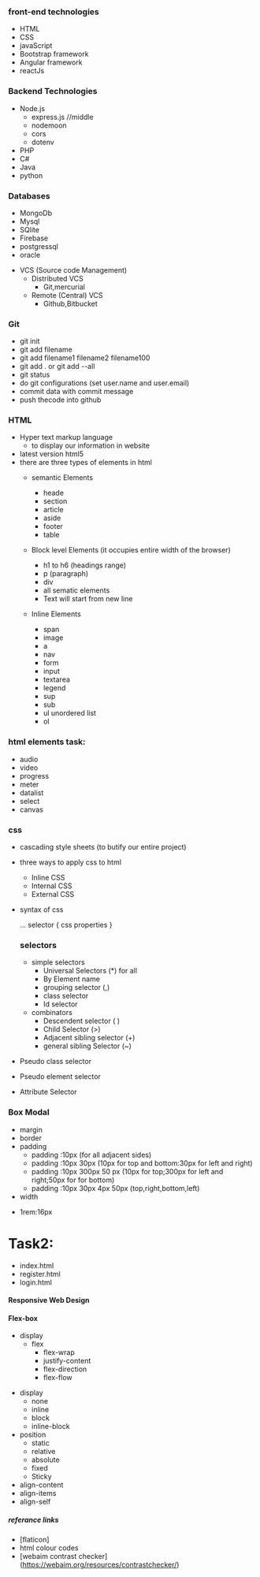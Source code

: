 ### front-end technologies

- HTML
- CSS
- javaScript
- Bootstrap framework
- Angular framework
- reactJs


### Backend Technologies

- Node.js
   - express.js  //middle
   - nodemoon
   - cors
   - dotenv
-  PHP
-  C#
-  Java
-  python

### Databases
- MongoDb
- Mysql
- SQlite
- Firebase
- postgressql
- oracle


+ VCS (Source code Management)
     - Distributed VCS
         - Git,mercurial
     - Remote (Central) VCS
         - Github,Bitbucket

### Git

- git init
- git add filename
- git add filename1 filename2 filename100
- git add . or git add --all
- git status
- do git configurations (set user.name and user.email)
- commit data with commit message
- push thecode into github


### HTML

- Hyper text markup language
   - to display our information in website
- latest version html5
- there are three types of elements in html 
   - semantic Elements  
      - heade
      - section 
      - article
      - aside
      - footer
      - table 

   - Block level Elements (it occupies entire width of the browser)
      - h1 to h6 (headings range)
      - p (paragraph)
      - div
      - all sematic elements
      - Text will start from new line

   - Inline Elements
      - span
      - image 
      - a 
      - nav
      - form
      - input
      - textarea
      - legend
      - sup
      - sub
      - ul unordered list
      - ol

 ### html elements task:
 - audio
 - video
 - progress
 - meter
 - datalist
 - select
 - canvas

 ### css

 + cascading style sheets (to butify our entire project)
 + three ways to apply css to html
   - Inline CSS
   - Internal CSS
   - External CSS
+ syntax of css
  
  ...
  selector {
     css properties
  }

  ### selectors
  + simple selectors
    - Universal Selectors (*)  for all
    - By Element name
    - grouping selector (,)
    - class selector
    - Id selector
  + combinators
    + Descendent selector ( )
    + Child Selector (>)
    + Adjacent sibling selector (+)
    + general sibling Selector (~)
 + Pseudo class selector
 + Pseudo element selector
 + Attribute Selector 
   
### Box Modal

+ margin
+ border
+ padding
  - padding :10px (for all adjacent sides)
  - padding :10px 30px (10px for top and bottom:30px for left and right)
  - padding :10px 300px 50 px (10px for top;300px for left and right;50px for for bottom)
  - padding :10px 30px 4px 50px (top,right,bottom,left)
+ width
- 1rem:16px

Task2:
=====
- index.html
- register.html
- login.html
#### Responsive Web Design
#### Flex-box
- display
    - flex
        - flex-wrap
        - justify-content
        - flex-direction
        - flex-flow
+ display
  - none
  - inline
  - block
  - inline-block
+ position
  - static
  - relative
  - absolute
  - fixed
  - Sticky
+ align-content
+ align-items
+ align-self

##### referance links
- [flaticon]
- html colour codes
- [webaim contrast checker] (https://webaim.org/resources/contrastchecker/)

